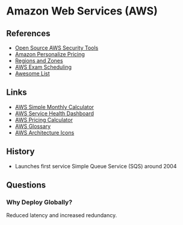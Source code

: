 # Amazon Web Services (AWS)

<!--
https://app.pluralsight.com/roleiq/roles/7650da31-d0c8-44a5-997f-5904774ff72c

https://www.youtube.com/watch?v=xCc9xk8LPTo
https://www.youtube.com/watch?v=YKT9bWvy_PI

ACKQueue

https://linkedin.com/learning/paths/prepare-for-the-aws-certified-cloud-practitioner-exam
https://linkedin.com/learning/paths/become-an-aws-data-and-devops-specialist
https://linkedin.com/learning/paths/prepare-for-aws-devops-engineer-professional-certification
https://linkedin.com/learning/paths/prepare-for-aws-sysops-administrator-certification

https://app.pluralsight.com/search/?q=aws%20certified&type=path&m_sort=relevance&query_id=4364f4ab-a8d6-4533-9340-582d9d55d691&source=user_typed


https://app.pluralsight.com/library/courses/aws-system-admin-fundamentals/table-of-contents

https://linkedin.com/learning/aws-essential-training-for-developers/what-is-the-best-way-to-use-aws

https://linkedin.com/learning/aws-administration-security-fundamentals/fundamentals-of-aws-security

https://linkedin.com/learning/aws-deploying-and-provisioning/aws-deploying-and-provisioning
https://linkedin.com/learning/aws-automation-and-optimization/automation-and-optimization-in-aws
https://linkedin.com/learning/aws-high-availability/aws-and-high-availability
https://linkedin.com/learning/aws-networking/aws-networking-overview
https://linkedin.com/learning/aws-monitoring-and-reporting/welcome
https://linkedin.com/learning/aws-for-devops-high-availability-and-elasticity/welcome
https://linkedin.com/learning/aws-for-devops-monitoring-metrics-and-logging/welcome

https://linkedin.com/learning/aws-and-react-creating-full-stack-apps/full-stack-react-development-on-aws
https://linkedin.com/learning/creating-a-serverless-application-using-react-in-aws/2392677

https://linkedin.com/learning/cloud-native-projects-aws-serverless/flexibility-with-lambda
https://linkedin.com/learning/advanced-kubernetes-1-core-concepts/exploring-the-kubernetes-architecture
https://linkedin.com/learning/aws-high-availability/aws-and-high-availability

Transactions Per Second (TPS)
-->

## References

- [Open Source AWS Security Tools](https://asecure.cloud/tools/)
- [Amazon Personalize Pricing](https://aws.amazon.com/personalize/pricing/)
- [Regions and Zones](https://docs.aws.amazon.com/AWSEC2/latest/UserGuide/using-regions-availability-zones.html)
- [AWS Exam Scheduling](https://www.certmetrics.com/amazon/candidate/exam_scheduling.aspx)
- [Awesome List](https://github.com/donnemartin/awesome-aws)

## Links

- [AWS Simple Monthly Calculator](https://calculator.s3.amazonaws.com/index.html)
- [AWS Service Health Dashboard](https://status.aws.amazon.com/)
- [AWS Pricing Calculator](https://calculator.aws/#/)
- [AWS Glossary](https://docs.aws.amazon.com/general/latest/gr/glos-chap.html)
- [AWS Architecture Icons](https://aws.amazon.com/architecture/icons/)

## History

- Launches first service Simple Queue Service (SQS) around 2004


## Questions

### Why Deploy Globally?

Reduced latency and increased redundancy.

<!--
## Interview

https://www.youtube.com/watch?v=HoXEyXIf6_U
https://www.youtube.com/watch?v=cp108MhVEI0
-->
